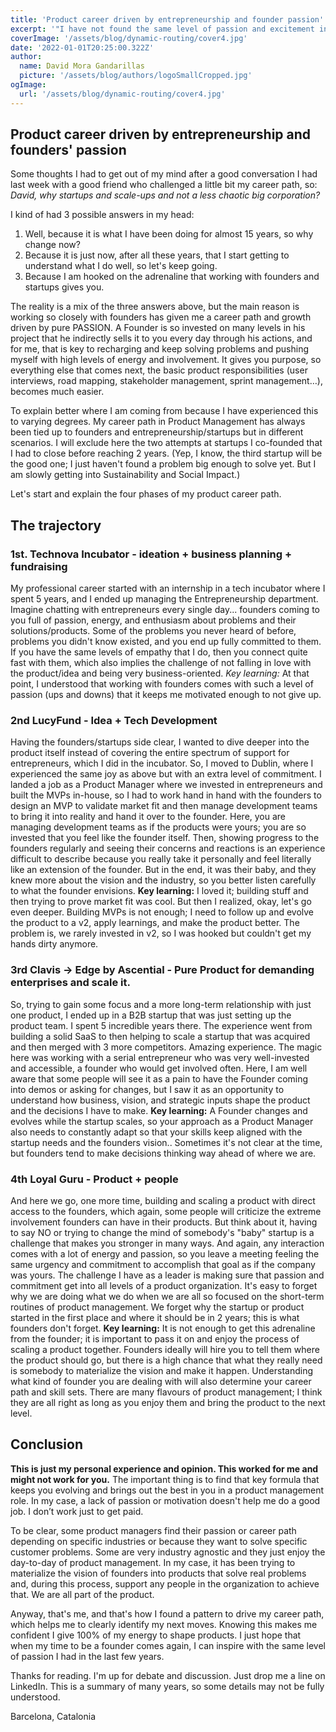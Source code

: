 ```yaml
---
title: 'Product career driven by entrepreneurship and founder passion'
excerpt: '"I have not found the same level of passion and excitement in shaping products as I have when working with startups and founders. Many years ago, I chose a career path that I am truly proud of"'
coverImage: '/assets/blog/dynamic-routing/cover4.jpg'
date: '2022-01-01T20:25:00.322Z'
author:
  name: David Mora Gandarillas
  picture: '/assets/blog/authors/logoSmallCropped.jpg'
ogImage:
  url: '/assets/blog/dynamic-routing/cover4.jpg'
---
```

## Product career driven by entrepreneurship and founders' passion

Some thoughts I had to get out of my mind after a good conversation I had last week with a good friend who challenged a little bit my career path, so: _David, why startups and scale-ups and not a less chaotic big corporation?_

I kind of had 3 possible answers in my head:

1) Well, because it is what I have been doing for almost 15 years, so why change now?
2) Because it is just now, after all these years, that I start getting to understand what I do well, so let's keep going.
4) Because I am hooked on the adrenaline that working with founders and startups gives you.

The reality is a mix of the three answers above, but the main reason is working so closely with founders has given me a career path and growth driven by pure PASSION. A Founder is so invested on many levels in his project that he indirectly sells it to you every day through his actions, and for me, that is key to recharging and keep solving problems and pushing myself with high levels of energy and involvement. It gives you purpose, so everything else that comes next, the basic product responsibilities (user interviews, road mapping, stakeholder management, sprint management…), becomes much easier.

To explain better where I am coming from because I have experienced this to varying degrees. My career path in Product Management has always been tied up to founders and entrepreneurship/startups but in different scenarios. I will exclude here the two attempts at startups I co-founded that I had to close before reaching 2 years. (Yep, I know, the third startup will be the good one; I just haven't found a problem big enough to solve yet. But I am slowly getting into Sustainability and Social Impact.)

Let's start and explain the four phases of my product career path.

## The trajectory

### 1st. Technova Incubator - ideation + business planning + fundraising

My professional career started with an internship in a tech incubator where I spent 5 years, and I ended up managing the Entrepreneurship department. Imagine chatting with entrepreneurs every single day... founders coming to you full of passion, energy, and enthusiasm about problems and their solutions/products. Some of the problems you never heard of before, problems you didn't know existed, and you end up fully committed to them. If you have the same levels of empathy that I do, then you connect quite fast with them, which also implies the challenge of not falling in love with the product/idea and being very business-oriented. *Key learning:* At that point, I understood that working with founders comes with such a level of passion (ups and downs) that it keeps me motivated enough to not give up.

### 2nd LucyFund - Idea + Tech Development

Having the founders/startups side clear, I wanted to dive deeper into the product itself instead of covering the entire spectrum of support for entrepreneurs, which I did in the incubator. So, I moved to Dublin, where I experienced the same joy as above but with an extra level of commitment. I landed a job as a Product Manager where we invested in entrepreneurs and built the MVPs in-house, so I had to work hand in hand with the founders to design an MVP to validate market fit and then manage development teams to bring it into reality and hand it over to the founder. Here, you are managing development teams as if the products were yours; you are so invested that you feel like the founder itself. Then, showing progress to the founders regularly and seeing their concerns and reactions is an experience difficult to describe because you really take it personally and feel literally like an extension of the founder. But in the end, it was their baby, and they knew more about the vision and the industry, so you better listen carefully to what the founder envisions. **Key learning:** I loved it; building stuff and then trying to prove market fit was cool. But then I realized, okay, let's go even deeper. Building MVPs is not enough; I need to follow up and evolve the product to a v2, apply learnings, and make the product better. The problem is, we rarely invested in v2, so I was hooked but couldn't get my hands dirty anymore.

### 3rd Clavis -> Edge by Ascential - Pure Product for demanding enterprises and scale it.

So, trying to gain some focus and a more long-term relationship with just one product, I ended up in a B2B startup that was just setting up the product team. I spent 5 incredible years there. The experience went from building a solid SaaS to then helping to scale a startup that was acquired and then merged with 3 more competitors. Amazing experience. The magic here was working with a serial entrepreneur who was very well-invested and accessible, a founder who would get involved often. Here, I am well aware that some people will see it as a pain to have the Founder coming into demos or asking for changes, but I saw it as an opportunity to understand how business, vision, and strategic inputs shape the product and the decisions I have to make. **Key learning:** A Founder changes and evolves while the startup scales, so your approach as a Product Manager also needs to constantly adapt so that your skills keep aligned with the startup needs and the founders vision.. Sometimes it's not clear at the time, but founders tend to make decisions thinking way ahead of where we are. 

### 4th Loyal Guru - Product + people

And here we go, one more time, building and scaling a product with direct access to the founders, which again, some people will criticize the extreme involvement founders can have in their products. But think about it, having to say NO or trying to change the mind of somebody's "baby" startup is a challenge that makes you stronger in many ways. And again, any interaction comes with a lot of energy and passion, so you leave a meeting feeling the same urgency and commitment to accomplish that goal as if the company was yours. The challenge I have as a leader is making sure that passion and commitment get into all levels of a product organization. It's easy to forget why we are doing what we do when we are all so focused on the short-term routines of product management. We forget why the startup or product started in the first place and where it should be in 2 years; this is what founders don't forget. **Key learning:** It is not enough to get this adrenaline from the founder; it is important to pass it on and enjoy the process of scaling a product together. Founders ideally will hire you to tell them where the product should go, but there is a high chance that what they really need is somebody to materialize the vision and make it happen. Understanding what kind of founder you are dealing with will also determine your career path and skill sets. There are many flavours of product management; I think they are all right as long as you enjoy them and bring the product to the next level.

## Conclusion

**This is just my personal experience and opinion. This worked for me and might not work for you.** The important thing is to find that key formula that keeps you evolving and brings out the best in you in a product management role. In my case, a lack of passion or motivation doesn't help me do a good job. I don’t work just to get paid.

To be clear, some product managers find their passion or career path depending on specific industries or because they want to solve specific customer problems. Some are very industry agnostic and they just enjoy the day-to-day of product management. In my case, it has been trying to materialize the vision of founders into products that solve real problems and, during this process, support any people in the organization to achieve that. We are all part of the product.

Anyway, that's me, and that's how I found a pattern to drive my career path, which helps me to clearly identify my next moves. Knowing this makes me confident I give 100% of my energy to shape products. I just hope that when my time to be a founder comes again, I can inspire with the same level of passion I had in the last few years.

Thanks for reading. I'm up for debate and discussion. Just drop me a line on LinkedIn. This is a summary of many years, so some details may not be fully understood.


Barcelona, Catalonia
